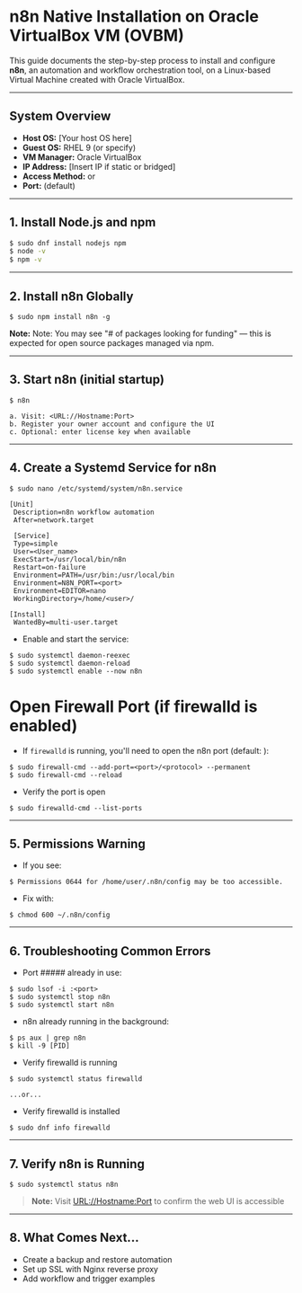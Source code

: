 # n8n Native Installation on Oracle VirtualBox VM (OVBM)

This guide documents the step-by-step process to install and configure **n8n**, an automation and workflow orchestration tool, on a Linux-based Virtual Machine created with Oracle VirtualBox.

---

## System Overview

- **Host OS:** [Your host OS here]
- **Guest OS:** RHEL 9 (or specify)
- **VM Manager:** Oracle VirtualBox
- **IP Address:** [Insert IP if static or bridged]
- **Access Method:** <hostname> or <ssh>
- **Port:** <port> (default)

---

## 1. Install Node.js and npm

```bash
$ sudo dnf install nodejs npm
$ node -v
$ npm -v
```

---

## 2. Install n8n Globally
```
$ sudo npm install n8n -g
```

**Note:** Note: You may see "# of packages looking for funding" — this is expected for open source packages managed via npm.

---

## 3. Start n8n (initial startup)
```
$ n8n

a. Visit: <URL://Hostname:Port>
b. Register your owner account and configure the UI
c. Optional: enter license key when available
```
---

## 4. Create a Systemd Service for n8n
```
$ sudo nano /etc/systemd/system/n8n.service

[Unit]
 Description=n8n workflow automation
 After=network.target

 [Service]
 Type=simple
 User=<User_name>
 ExecStart=/usr/local/bin/n8n
 Restart=on-failure
 Environment=PATH=/usr/bin:/usr/local/bin
 Environment=N8N_PORT=<port>
 Environment=EDITOR=nano
 WorkingDirectory=/home/<user>/

[Install]
 WantedBy=multi-user.target
```

- Enable and start the service:
```
$ sudo systemctl daemon-reexec
$ sudo systemctl daemon-reload
$ sudo systemctl enable --now n8n
```

# Open Firewall Port (if firewalld is enabled)

- If `firewalld` is running, you'll need to open the n8n port (default: <port>):
```
$ sudo firewall-cmd --add-port=<port>/<protocol> --permanent
$ sudo firewall-cmd --reload
```

- Verify the port is open
```
$ sudo firewalld-cmd --list-ports
```

---

## 5. Permissions Warning

- If you see:
```
$ Permissions 0644 for /home/user/.n8n/config may be too accessible.
```

- Fix with:
```
$ chmod 600 ~/.n8n/config
```

---

## 6. Troubleshooting Common Errors

- Port ##### already in use:
```
$ sudo lsof -i :<port>
$ sudo systemctl stop n8n
$ sudo systemctl start n8n
```

- n8n already running in the background:
```
$ ps aux | grep n8n
$ kill -9 [PID]
```

- Verify firewalld is running
```
$ sudo systemctl status firewalld
```
	...or...

- Verify firewalld is installed
```
$ sudo dnf info firewalld
```
---

## 7. Verify n8n is Running

```
$ sudo systemctl status n8n
```
> **Note:** Visit <URL://Hostname:Port> to confirm the web UI is accessible

---

## 8. What Comes Next...

- Create a backup and restore automation
- Set up SSL with Nginx reverse proxy
- Add workflow and trigger examples
